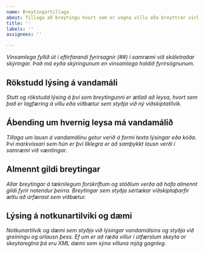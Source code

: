 ```yaml
---
name: Breytingartillaga
about: Tillaga að breytingu hvort sem er vegna villu eða breyttrar virkni
title: ''
labels: ''
assignees: ''

---
```


*Vinsamlega fyllið út í eftirfarandi fyrirsagnir (##) í samræmi við skáletraðar skýringar. Það má eyða skýringunum en vinsamlega haldið fyrirsögnunum.*

## Rökstudd lýsing á vandamáli
*Stutt og rökstudd lýsing á því sem breytingunni er ætlað að leysa, hvort sem það er lagfæring á villu eða viðbætur sem styðja við ný viðskiptatilvik.*

## Ábending um hvernig leysa má vandamálið
*Tillaga um lausn á vandamálinu getur verið á formi texta lýsingar eða kóða. Því markvissari sem hún er því líklegra er að samþykkt lausn verði í samræmi við væntingar.*

## Almennt gildi breytingar
*Allar breytingar á tæknilegum forskriftum og stöðlum verða að hafa almennt gildi fyrir notendur þeirra. Breytingar sem styðja sértækar viðskiptaþarfir ættu að úrfærast sem viðbætur.*

## Lýsing á notkunartilviki og dæmi
*Notkunartilvik og dæmi sem styðja við lýsingar vandamálsins og styðja við greiningu og úrlausn þess. Ef um er að ræða villur í útfærslum skeyta or skeytareglna þá eru XML dæmi sem sýna villuna mjög gagnleg.*
